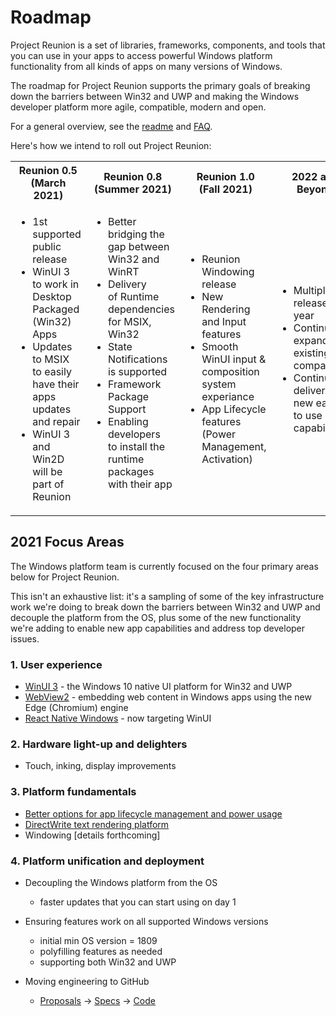 # Roadmap

Project Reunion is a set of libraries, frameworks, components, and tools that you can use in your apps to access powerful Windows platform functionality from all kinds of apps on many versions of Windows.

The roadmap for Project Reunion supports the primary goals of breaking down the barriers between Win32 and UWP and making the Windows developer platform more agile, compatible, modern and open.

For a general overview, see the [readme](https://github.com/microsoft/ProjectReunion/tree/master/docs) and [FAQ](https://github.com/microsoft/ProjectReunion/blob/master/docs/faq.md).

Here's how we intend to roll out Project Reunion:

<table>
  <tbody>
    <tr>
      <th>Reunion 0.5 (March 2021)</th>
      <th>Reunion 0.8 (Summer 2021)</th>
      <th>Reunion 1.0 (Fall 2021)</th>
      <th>2022 and Beyond</th>
    </tr>
    <tr>
    <td>
      <ul>
            <li>1st supported public release</li>
            <li>WinUI 3 to work in Desktop Packaged (Win32) Apps</li>
            <li>Updates to MSIX to easily have their apps updates and repair</li>
            <li>WinUI 3 and Win2D will be part of Reunion</li>
       </ul>
     </td>
     <td>
        <ul>
            <li>Better bridging the gap between Win32 and WinRT</li>
            <li>Delivery of Runtime dependencies for MSIX, Win32</li>
            <li>State Notifications is supported</li>
            <li>Framework Package Support</li>
            <li>Enabling developers to install the runtime packages with their app</li> 
         </ul>
     </td>
     <td>
        <ul>
            <li>Reunion Windowing release</li>
            <li>New Rendering and Input features</li>
            <li>Smooth WinUI input & composition system experiance</li>
            <li>App Lifecycle features (Power Management, Activation)</li>   
         </ul>
     </td>
    <td>
        <ul>
            <li>Multiple releases per year</li>
            <li>Continue expanding existing app compatibility</li>
            <li>Continue delivery of new easier to use capabilities</li>
         </ul>
     </td>
    </tr>
  </tbody>
</table>

## 2021 Focus Areas

The Windows platform team is currently focused on the four primary areas below for Project Reunion.

This isn't an exhaustive list: it's a sampling of some of the key infrastructure work we're doing to break down the barriers between Win32 and UWP and decouple the platform from the OS, plus some of the new functionality we're adding to enable new app capabilities and address top developer issues.

### 1. User experience

* [WinUI 3](https://github.com/microsoft/microsoft-ui-xaml/blob/master/docs/roadmap.md) - the Windows 10 native UI platform for Win32 and UWP
* [WebView2](https://docs.microsoft.com/microsoft-edge/webview2/) - embedding web content in Windows apps using the new Edge (Chromium) engine
* [React Native Windows](https://github.com/microsoft/react-native-windows/projects/30) - now targeting WinUI

### 2. Hardware light-up and delighters

* Touch, inking, display improvements

### 3. Platform fundamentals

* [Better options for app lifecycle management and power usage](https://github.com/microsoft/ProjectReunion/issues/111)
* [DirectWrite text rendering platform](https://github.com/microsoft/ProjectReunion/issues/112)
* Windowing [details forthcoming]

### 4. Platform unification and deployment

* Decoupling the Windows platform from the OS
  * faster updates that you can start using on day 1
* Ensuring features work on all supported Windows versions
  * initial min OS version = 1809
  * polyfilling features as needed
  * supporting both Win32 and UWP
  
* Moving engineering to GitHub
  * [Proposals](https://github.com/microsoft/ProjectReunion/issues?q=is%3Aissue+is%3Aopen+label%3A%22feature+proposal%22) -> [Specs](https://github.com/microsoft/ProjectReunion/tree/master/specs) -> [Code](https://github.com/microsoft/ProjectReunion/tree/master/dev)
